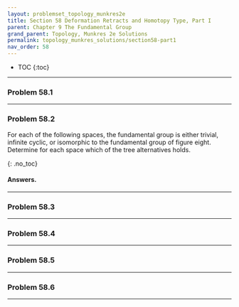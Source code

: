 ```yaml
---
layout: problemset_topology_munkres2e
title: Section 58 Deformation Retracts and Homotopy Type, Part I
parent: Chapter 9 The Fundamental Group
grand_parent: Topology, Munkres 2e Solutions
permalink: topology_munkres_solutions/section58-part1
nav_order: 58
---
```


* TOC
{:toc}

---

<div class='problem_stmt in_progress' markdown='1'>

### Problem 58.1

</div>

---

<div class='problem_stmt in_progress' markdown='1'>

### Problem 58.2
For each of the following spaces, the fundamental group is either trivial, infinite cyclic, or isomorphic to the fundamental group of figure eight. Determine for each space which of the tree alternatives holds.

{: .no_toc}
#### Answers.

</div>

---

<div class='problem_stmt in_progress' markdown='1'>

### Problem 58.3

</div>

---

<div class='problem_stmt in_progress' markdown='1'>

### Problem 58.4

</div>

---

<div class='problem_stmt in_progress' markdown='1'>

### Problem 58.5

</div>

---

<div class='problem_stmt in_progress' markdown='1'>

### Problem 58.6

</div>

---
